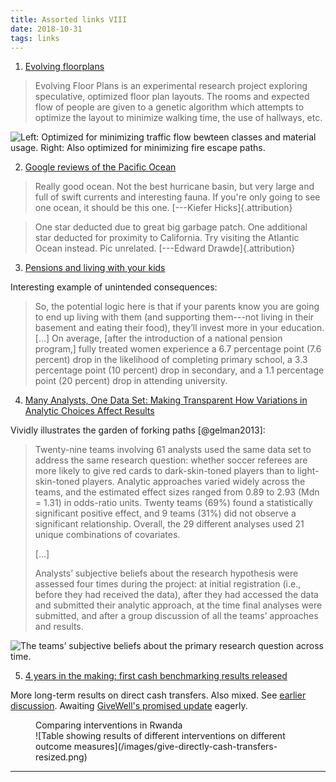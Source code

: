 ```yaml
---
title: Assorted links VIII
date: 2018-10-31
tags: links
---
```


1. [Evolving floorplans](http://www.joelsimon.net/evo_floorplans.html)

<blockquote>
Evolving Floor Plans is an experimental research project exploring speculative, optimized floor plan layouts. The rooms and expected flow of people are given to a genetic algorithm which attempts to optimize the layout to minimize walking time, the use of hallways, etc.
</blockquote>

![Left: Optimized for minimizing traffic flow bewteen classes and material usage. Right: Also optimized for minimizing fire escape paths.](/images/floor-plan-resized.jpg)

2. [Google reviews of the Pacific Ocean](https://www.google.com/search?q=pacific+ocean)

<blockquote>
Really good ocean. Not the best hurricane basin, but very large and full of swift currents and interesting fauna. If you're only going to see one ocean, it should be this one. [---Kiefer Hicks]{.attribution}
</blockquote>

<blockquote>
One star deducted due to great big garbage patch. One additional star deducted for proximity to California. Try visiting the Atlantic Ocean instead. Pic unrelated. [---Edward Drawde]{.attribution}
</blockquote>

3. [Pensions and living with your kids](http://blogs.worldbank.org/impactevaluations/pensions-and-living-your-kids)

Interesting example of unintended consequences:

<blockquote>
So, the potential logic here is that if your parents know you are going to end up living with them (and supporting them---not living in their basement and eating their food), they’ll invest more in your education. [...] On average, [after the introduction of a national pension program,] fully treated women experience a 6.7 percentage point (7.6 percent) drop in the likelihood of completing primary school, a 3.3 percentage point (10 percent) drop in secondary, and a 1.1 percentage point (20 percent) drop in attending university.
</blockquote>

4. [Many Analysts, One Data Set: Making Transparent How Variations in Analytic Choices Affect Results](http://journals.sagepub.com/doi/10.1177/2515245917747646)

Vividly illustrates the garden of forking paths [@gelman2013]:

<blockquote>
Twenty-nine teams involving 61 analysts used the same data set to address the same research question: whether soccer referees are more likely to give red cards to dark-skin-toned players than to light-skin-toned players. Analytic approaches varied widely across the teams, and the estimated effect sizes ranged from 0.89 to 2.93 (Mdn = 1.31) in odds-ratio units. Twenty teams (69%) found a statistically significant positive effect, and 9 teams (31%) did not observe a significant relationship. Overall, the 29 different analyses used 21 unique combinations of covariates.

[...]

Analysts’ subjective beliefs about the research hypothesis were assessed four times during the project: at initial registration (i.e., before they had received the data), after they had accessed the data and submitted their analytic approach, at the time final analyses were submitted, and after a group discussion of all the teams’ approaches and results.
</blockquote>

![The teams’ subjective beliefs about the primary research question across time.](/images/many-analysts-resized.jpg)

5. [4 years in the making: first cash benchmarking results released](https://www.givedirectly.org/blog-post/5260516806241676953)

More long-term results on direct cash transfers. Also mixed. See [earlier discussion](/posts/assorted-links-i/). Awaiting [GiveWell's promised update](https://blog.givewell.org/2018/05/04/new-research-on-cash-transfers/) eagerly.

<figure>
<figcaption>Comparing interventions in Rwanda</figcaption>
![Table showing results of different interventions on different outcome measures](/images/give-directly-cash-transfers-resized.png)
</figure>

<!--more-->

<hr class="references">
